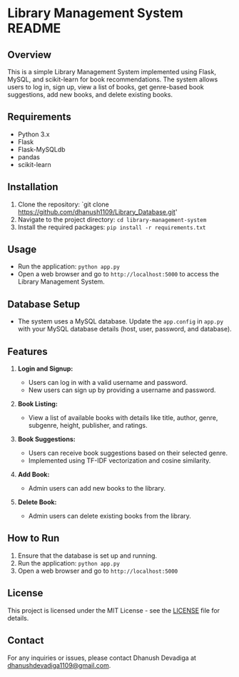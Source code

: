 # Library Management System README

## Overview
This is a simple Library Management System implemented using Flask, MySQL, and scikit-learn for book recommendations. The system allows users to log in, sign up, view a list of books, get genre-based book suggestions, add new books, and delete existing books.

## Requirements
- Python 3.x
- Flask
- Flask-MySQLdb
- pandas
- scikit-learn

## Installation
1. Clone the repository: `git clone https://github.com/dhanush1109/Library_Database.git'
2. Navigate to the project directory: `cd library-management-system`
3. Install the required packages: `pip install -r requirements.txt`

## Usage
- Run the application: `python app.py`
- Open a web browser and go to `http://localhost:5000` to access the Library Management System.


## Database Setup
- The system uses a MySQL database. Update the `app.config` in `app.py` with your MySQL database details (host, user, password, and database).

## Features
1. **Login and Signup:**
   - Users can log in with a valid username and password.
   - New users can sign up by providing a username and password.

2. **Book Listing:**
   - View a list of available books with details like title, author, genre, subgenre, height, publisher, and ratings.

3. **Book Suggestions:**
   - Users can receive book suggestions based on their selected genre.
   - Implemented using TF-IDF vectorization and cosine similarity.

4. **Add Book:**
   - Admin users can add new books to the library.

5. **Delete Book:**
   - Admin users can delete existing books from the library.

## How to Run
1. Ensure that the database is set up and running.
2. Run the application: `python app.py`
3. Open a web browser and go to `http://localhost:5000`

## License
This project is licensed under the MIT License - see the [LICENSE](LICENSE) file for details.

## Contact
For any inquiries or issues, please contact Dhanush Devadiga at dhanushdevadiga1109@gmail.com.

